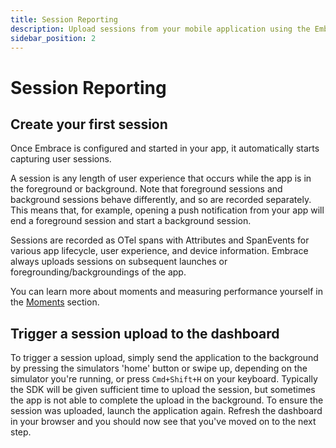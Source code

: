 ```yaml
---
title: Session Reporting
description: Upload sessions from your mobile application using the Embrace SDK
sidebar_position: 2
---
```


# Session Reporting

## Create your first session

Once Embrace is configured and started in your app, it automatically starts capturing user sessions. 

A session is any length of user experience that occurs while the app is in the foreground or background. Note that foreground sessions and background sessions behave differently, and so are recorded separately. This means that, for example, opening a push notification from your app will end a foreground session and start a background session. 

Sessions are recorded as OTel spans with Attributes and SpanEvents for various app lifecycle, user experience, and device information. Embrace always uploads sessions on subsequent launches or foregrounding/backgroundings of the app.

You can learn more about moments and measuring performance yourself in the
[Moments](/ios/5x/features/moments) section.

## Trigger a session upload to the dashboard

To trigger a session upload, simply send the application to the background by pressing the simulators 'home' button or swipe up, depending on the simulator you're running, or press `Cmd+Shift+H` on your keyboard. 
Typically the SDK will be given sufficient time to upload the session, but sometimes the app is not able to complete the upload in the background. To ensure the session was uploaded, launch the application again. Refresh the dashboard in your browser and you should now see that you've moved on to the next step.
